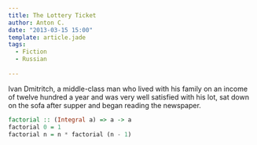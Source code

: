 ```yaml
---
title: The Lottery Ticket
author: Anton C.
date: "2013-03-15 15:00"
template: article.jade
tags:
  - Fiction
  - Russian
 
---
```

 
Ivan Dmitritch, a middle-class man who lived with his family on an income of twelve hundred a year and was very well satisfied with his lot, sat down on the sofa after supper and began reading the newspaper. 

```hs
factorial :: (Integral a) => a -> a
factorial 0 = 1
factorial n = n * factorial (n - 1)
```